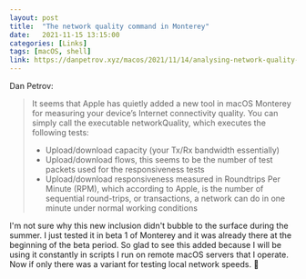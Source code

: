 ```yaml
---
layout: post
title:  "The network quality command in Monterey"
date:   2021-11-15 13:15:00
categories: [Links]
tags: [macOS, shell]
link: https://danpetrov.xyz/macos/2021/11/14/analysing-network-quality-macos.html
---
```


Dan Petrov:

>It seems that Apple has quietly added a new tool in macOS Monterey for measuring your device’s Internet connectivity quality. You can simply call the executable networkQuality, which executes the following tests:
>
>- Upload/download capacity (your Tx/Rx bandwidth essentially)
>- Upload/download flows, this seems to be the number of test packets used for the responsiveness tests
>- Upload/download responsiveness measured in Roundtrips Per Minute (RPM), which according to Apple, is the number of sequential round-trips, or transactions, a network can do in one minute under normal working conditions

I'm not sure why this new inclusion didn't bubble to the surface during the summer. I just tested it in beta 1 of Monterey and it was already there at the beginning of the beta period. So glad to see this added because I will be using it constantly in scripts I run on remote macOS servers that I operate. Now if only there was a variant for testing local network speeds. 🧐
